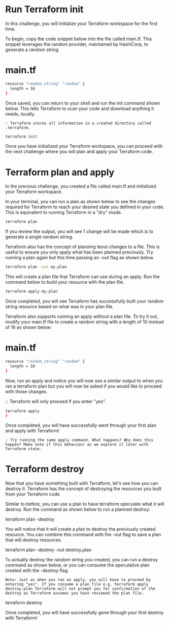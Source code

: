 # Run Terraform init

In this challenge, you will initialize your Terraform workspace for the first time.

To begin, copy the code snippet below into the file called main.tf. This snippet leverages the random provider, maintained by HashiCorp, to generate a random string.

# main.tf

``` bash
resource "random_string" "random" {
  length = 16
}
```

Once saved, you can return to your shell and run the init command shown below. This tells Terraform to scan your code and download anything it needs, locally.

    💡 Terraform stores all information in a created directory called .terraform.

``` bash
terraform init
```

Once you have initialized your Terraform workspace, you can proceed with the next challenge where you will plan and apply your Terraform code.

# Terraform plan and apply

In the previous challenge, you created a file called main.tf and initialized your Terraform workspace.

In your terminal, you can run a plan as shown below to see the changes required for Terraform to reach your desired state you defined in your code. This is equivalent to running Terraform in a "dry" mode.


``` bash
terraform plan
```

If you review the output, you will see 1 change will be made which is to generate a single random string.

Terraform also has the concept of planning teout changes to a file. This is useful to ensure you only apply what has been planned previously. Try running a plan again but this time passing an -out flag as shown below.

``` bash
terraform plan -out my.plan
```

This will create a plan file that Terraform can use during an apply. Run the command below to build your resource with the plan file.

``` bash
terraform apply my.plan
```

Once completed, you will see Terraform has successfully built your random string resource based on what was in your plan file.

Terraform also supports running an apply without a plan file. To try it out, modify your main.tf file to create a random string with a length of 10 instead of 16 as shown below:

# main.tf

``` bash
resource "random_string" "random" {
  length = 10
}
```

Now, run an apply and notice you will now see a similar output to when you ran a terraform plan but you will now be asked if you would like to proceed with those changes.

   💡 Terraform will only proceed if you enter "yes".

   ``` bash
terraform apply
}
```

Once completed, you will have successfully went through your first plan and apply with Terraform!

    💡 Try running the same apply command. What happens? Why does this happen? Make note if this behaviour as we explore it later with Terraform state.

# Terraform destroy

Now that you have something built with Terraform, let's see how you can destroy it. Terraform has the concept of destroying the resources you built from your Terraform code.

Similar to before, you can use a plan to have terraform speculate what it will destroy. Run the command as shown below to run a planned destroy:

terraform plan -destroy

You will notice that it will create a plan to destroy the previously created resource. You can combine this command with the -out flag to save a plan that will destroy resources.

terraform plan -destroy -out destroy.plan

To actually destroy the random string you created, you can run a destroy command as shown below, or you can consume the speculative plan created with the -destroy flag.

    Note: Just as when you ran an apply, you will have to proceed by entering "yes". If you consume a plan file e.g. terraform apply destroy.plan Terraform will not prompt you for confirmation of the destroy as Terraform assumes you have reviewed the plan file.

terraform destroy

Once completed, you will have successfully gone through your first destroy with Terraform!